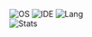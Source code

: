 ![OS](https://img.shields.io/badge/OS-Pop!_OS-informational?style=flat&logo=Pop!_OS)
![IDE](https://img.shields.io/badge/Visual-Studio-Code-informational?style=flat&logo=VS-Code)
![Lang](https://img.shields.io/badge/Code-C%23-informational?style=flat&logo=CSharp)
<br>
![Stats](https://github-readme-stats.vercel.app/api?username=chillsmeit&show_icons=true&theme=onedark)
